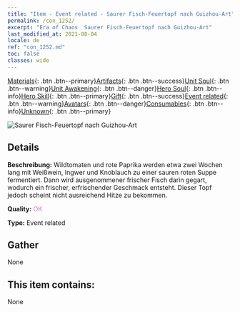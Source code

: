 ```yaml
---
title: "Item - Event related - Saurer Fisch-Feuertopf nach Guizhou-Art"
permalink: /con_1252/
excerpt: "Era of Chaos  Saurer Fisch-Feuertopf nach Guizhou-Art"
last_modified_at: 2021-08-04
locale: de
ref: "con_1252.md"
toc: false
classes: wide
---
```

 [Materials](/ItemsDE/){: .btn .btn--primary}[Artifacts](/ItemsDE/Artifacts/){: .btn .btn--success}[Unit Soul](/ItemsDE/UnitSoul/){: .btn .btn--warning}[Unit Awakening](/ItemsDE/UnitAwakening/){: .btn .btn--danger}[Hero Soul](/ItemsDE/HeroSoul/){: .btn .btn--info}[Hero Skill](/ItemsDE/HeroSkill/){: .btn .btn--primary}[Gift](/ItemsDE/Gift/){: .btn .btn--success}[Event related](/ItemsDE/Events/){: .btn .btn--warning}[Avatars](/ItemsDE/Avatars/){: .btn .btn--danger}[Consumables](/ItemsDE/Consumables/){: .btn .btn--info}[Unknown](/ItemsDE/Unknown/){: .btn .btn--primary}

 ![Saurer Fisch-Feuertopf nach Guizhou-Art](/images/t/i_81533331.png)

## Details
 **Beschreibung:** Wildtomaten und rote Paprika werden etwa zwei Wochen lang mit Weißwein, Ingwer und Knoblauch zu einer sauren roten Suppe fermentiert. Dann wird ausgenommener frischer Fisch darin gegart, wodurch ein frischer, erfrischender Geschmack entsteht. Dieser Topf jedoch scheint nicht ausreichend Hitze zu bekommen.

 **Quality:** <span style="color: #DA70D6">OK</span>

 **Type:** Event related

## Gather

  None

## This item contains:

  None

